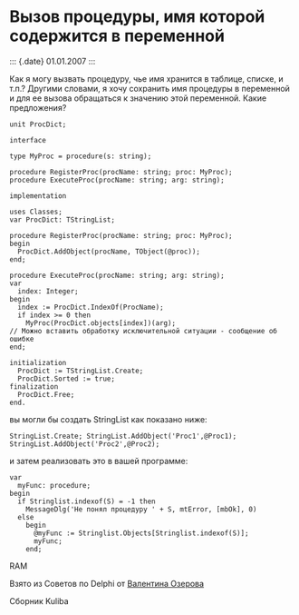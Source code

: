 Вызов процедуры, имя которой содержится в переменной
====================================================

::: {.date}
01.01.2007
:::

Как я могу вызвать процедуру, чье имя хранится в таблице, списке, и
т.п.? Другими словами, я хочу сохранить имя процедуры в переменной и для
ее вызова обращаться к значению этой переменной. Какие предложения?

    unit ProcDict;
     
    interface
     
    type MyProc = procedure(s: string);
     
    procedure RegisterProc(procName: string; proc: MyProc);
    procedure ExecuteProc(procName: string; arg: string);
     
    implementation
     
    uses Classes;
    var ProcDict: TStringList;
     
    procedure RegisterProc(procName: string; proc: MyProc);
    begin
      ProcDict.AddObject(procName, TObject(@proc));
    end;
     
    procedure ExecuteProc(procName: string; arg: string);
    var
      index: Integer;
    begin
      index := ProcDict.IndexOf(ProcName);
      if index >= 0 then
        MyProc(ProcDict.objects[index])(arg);
    // Можно вставить обработку исключительной ситуации - сообщение об ошибке
    end;
     
    initialization
      ProcDict := TStringList.Create;
      ProcDict.Sorted := true;
    finalization
      ProcDict.Free;
    end.

вы могли бы создать StringList как показано ниже:

    StringList.Create; StringList.AddObject('Proc1',@Proc1);
    StringList.AddObject('Proc2',@Proc2); 

и затем реализовать это в вашей программе:

    var
      myFunc: procedure;
    begin
      if Stringlist.indexof(S) = -1 then
        MessageDlg('Не понял процедуру ' + S, mtError, [mbOk], 0)
      else
        begin
          @myFunc := Stringlist.Objects[Stringlist.indexof(S)];
          myFunc;
        end;

RAM

Взято из Советов по Delphi от [Валентина
Озерова](mailto:mailto:webmaster@webinspector.com)

Сборник Kuliba
